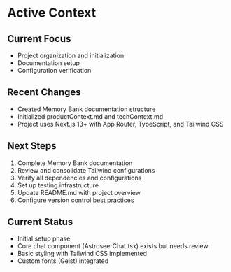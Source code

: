 # Active Context

## Current Focus
- Project organization and initialization
- Documentation setup
- Configuration verification

## Recent Changes
- Created Memory Bank documentation structure
- Initialized productContext.md and techContext.md
- Project uses Next.js 13+ with App Router, TypeScript, and Tailwind CSS

## Next Steps
1. Complete Memory Bank documentation
2. Review and consolidate Tailwind configurations
3. Verify all dependencies and configurations
4. Set up testing infrastructure
5. Update README.md with project overview
6. Configure version control best practices

## Current Status
- Initial setup phase
- Core chat component (AstroseerChat.tsx) exists but needs review
- Basic styling with Tailwind CSS implemented
- Custom fonts (Geist) integrated